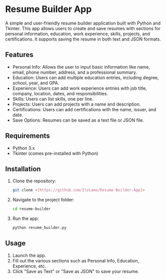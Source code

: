 # Resume Builder App

A simple and user-friendly resume builder application built with Python and Tkinter. This app allows users to create and save resumes with sections for personal information, education, work experience, skills, projects, and certifications. It supports saving the resume in both text and JSON formats.

## Features
- Personal Info: Allows the user to input basic information like name, email, phone number, address, and a professional summary.
- Education: Users can add multiple education entries, including degree, school, year, and GPA.
- Experience: Users can add work experience entries with job title, company, location, dates, and responsibilities.
- Skills: Users can list skills, one per line.
- Projects: Users can add projects with a name and description.
- Certifications: Users can add certifications with the name, issuer, and date.
- Save Options: Resumes can be saved as a text file or JSON file.

## Requirements
- Python 3.x
- Tkinter (comes pre-installed with Python)

## Installation

1. Clone the repository:
   ```bash
   git clone <[https://github.com/ItzLamo/Resume-Builder-App]>
   ```

2. Navigate to the project folder:
   ```bash
   cd resume-builder
   ```

3. Run the app:
   ```bash
   python resume_builder.py
   ```

## Usage

1. Launch the app.
2. Fill out the various sections such as Personal Info, Education, Experience, etc.
3. Click "Save as Text" or "Save as JSON" to save your resume.
